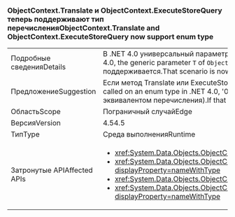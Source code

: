 ### <a name="objectcontexttranslate-and-objectcontextexecutestorequery-now-support-enum-type"></a><span data-ttu-id="d9e8d-101">ObjectContext.Translate и ObjectContext.ExecuteStoreQuery теперь поддерживают тип перечисления</span><span class="sxs-lookup"><span data-stu-id="d9e8d-101">ObjectContext.Translate and ObjectContext.ExecuteStoreQuery now support enum type</span></span>

|   |   |
|---|---|
|<span data-ttu-id="d9e8d-102">Подробные сведения</span><span class="sxs-lookup"><span data-stu-id="d9e8d-102">Details</span></span>|<span data-ttu-id="d9e8d-103">В .NET 4.0 универсальный параметр <code>T</code> методов <code>ObjectContext.Translate</code> и <code>ObjectContext.ExecuteStoreQuery</code> не могли иметь тип перечисления.</span><span class="sxs-lookup"><span data-stu-id="d9e8d-103">In .NET 4.0, the generic parameter <code>T</code> of <code>ObjectContext.Translate</code> and <code>ObjectContext.ExecuteStoreQuery</code> methods could not be an enum.</span></span> <span data-ttu-id="d9e8d-104">Теперь этот сценарий поддерживается.</span><span class="sxs-lookup"><span data-stu-id="d9e8d-104">That scenario is now supported.</span></span>|
|<span data-ttu-id="d9e8d-105">Предложение</span><span class="sxs-lookup"><span data-stu-id="d9e8d-105">Suggestion</span></span>|<span data-ttu-id="d9e8d-106">Если метод Translate или ExecuteStoreQuery вызвался для типа enum в .NET 4.0, возвращалось значение "0".</span><span class="sxs-lookup"><span data-stu-id="d9e8d-106">If Translate or ExecuteStoreQuery was called on an enum type in .NET 4.0, '0' was returned.</span></span> <span data-ttu-id="d9e8d-107">Если такое поведение было желательным, вызовы следовало заменять константой 0 (или его эквивалентом перечисления).</span><span class="sxs-lookup"><span data-stu-id="d9e8d-107">If that behavior was desirable, the calls should be replaced with a constant 0 (or the enum equivalent of it).</span></span>|
|<span data-ttu-id="d9e8d-108">Область</span><span class="sxs-lookup"><span data-stu-id="d9e8d-108">Scope</span></span>|<span data-ttu-id="d9e8d-109">Пограничный случай</span><span class="sxs-lookup"><span data-stu-id="d9e8d-109">Edge</span></span>|
|<span data-ttu-id="d9e8d-110">Версия</span><span class="sxs-lookup"><span data-stu-id="d9e8d-110">Version</span></span>|<span data-ttu-id="d9e8d-111">4.5</span><span class="sxs-lookup"><span data-stu-id="d9e8d-111">4.5</span></span>|
|<span data-ttu-id="d9e8d-112">Тип</span><span class="sxs-lookup"><span data-stu-id="d9e8d-112">Type</span></span>|<span data-ttu-id="d9e8d-113">Среда выполнения</span><span class="sxs-lookup"><span data-stu-id="d9e8d-113">Runtime</span></span>|
|<span data-ttu-id="d9e8d-114">Затронутые API</span><span class="sxs-lookup"><span data-stu-id="d9e8d-114">Affected APIs</span></span>|<ul><li><xref:System.Data.Objects.ObjectContext.Translate%60%601(System.Data.Common.DbDataReader)?displayProperty=nameWithType></li><li><xref:System.Data.Objects.ObjectContext.Translate%60%601(System.Data.Common.DbDataReader,System.String,System.Data.Objects.MergeOption)?displayProperty=nameWithType></li><li><xref:System.Data.Objects.ObjectContext.ExecuteStoreQuery%60%601(System.String,System.Object[])?displayProperty=nameWithType></li><li><xref:System.Data.Objects.ObjectContext.ExecuteStoreQuery%60%601(System.String,System.String,System.Data.Objects.MergeOption,System.Object[])?displayProperty=nameWithType></li></ul>|

